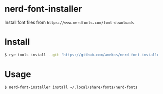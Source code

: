 # nerd-font-installer

Install font files from `https://www.nerdfonts.com/font-downloads`


# Install

```sh
$ rye tools install --git 'https://github.com/anekos/nerd-font-installer.git' nerd-font-installer
```


# Usage

```sh
$ nerd-font-installer install ~/.local/share/fonts/nerd-fonts
```

